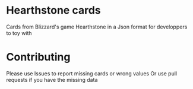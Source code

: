 # Hearthstone cards

Cards from Blizzard's game Hearthstone in a Json format for developpers to toy with

# Contributing

Please use Issues to report missing cards or wrong values
Or use pull requests if you have the missing data 

